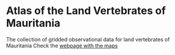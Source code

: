 # Atlas of the Land Vertebrates of Mauritania

The collection of gridded observational data for land vertebrates of Mauritania
Check the [webpage with the maps](biodeserts.github.io/atlas)

